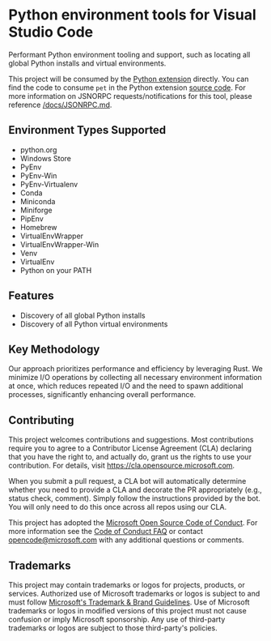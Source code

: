# Python environment tools for Visual Studio Code

Performant Python environment tooling and support, such as locating all global Python installs and virtual environments. 

This project will be consumed by the [Python extension](https://marketplace.visualstudio.com/items?itemName=ms-python.python) directly. You can find the code to consume `pet` in the Python extension [source code](https://github.com/microsoft/vscode-python/blob/main/src/client/pythonEnvironments/base/locators/common/nativePythonFinder.ts). For more information on JSNORPC requests/notifications for this tool, please reference [/docs/JSONRPC.md](https://github.com/microsoft/python-environment-tools/blob/main/docs/JSONRPC.md).

## Environment Types Supported 

- python.org
- Windows Store
- PyEnv
- PyEnv-Win
- PyEnv-Virtualenv
- Conda
- Miniconda
- Miniforge
- PipEnv
- Homebrew
- VirtualEnvWrapper
- VirtualEnvWrapper-Win
- Venv
- VirtualEnv
- Python on your PATH

## Features 

- Discovery of all global Python installs
- Discovery of all Python virtual environments

## Key Methodology

Our approach prioritizes performance and efficiency by leveraging Rust. We minimize I/O operations by collecting all necessary environment information at once, which reduces repeated I/O and the need to spawn additional processes, significantly enhancing overall performance.

## Contributing

This project welcomes contributions and suggestions.  Most contributions require you to agree to a
Contributor License Agreement (CLA) declaring that you have the right to, and actually do, grant us
the rights to use your contribution. For details, visit https://cla.opensource.microsoft.com.

When you submit a pull request, a CLA bot will automatically determine whether you need to provide
a CLA and decorate the PR appropriately (e.g., status check, comment). Simply follow the instructions
provided by the bot. You will only need to do this once across all repos using our CLA.

This project has adopted the [Microsoft Open Source Code of Conduct](https://opensource.microsoft.com/codeofconduct/).
For more information see the [Code of Conduct FAQ](https://opensource.microsoft.com/codeofconduct/faq/) or
contact [opencode@microsoft.com](mailto:opencode@microsoft.com) with any additional questions or comments.

## Trademarks

This project may contain trademarks or logos for projects, products, or services. Authorized use of Microsoft 
trademarks or logos is subject to and must follow 
[Microsoft's Trademark & Brand Guidelines](https://www.microsoft.com/en-us/legal/intellectualproperty/trademarks/usage/general).
Use of Microsoft trademarks or logos in modified versions of this project must not cause confusion or imply Microsoft sponsorship.
Any use of third-party trademarks or logos are subject to those third-party's policies.
